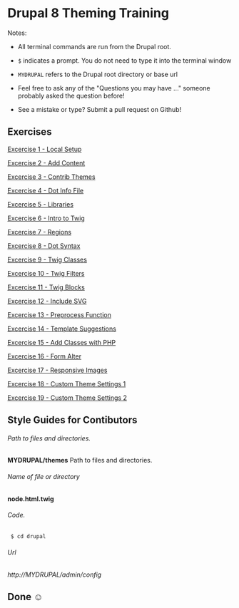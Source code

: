 # Drupal 8 Theming Training


Notes:

* All terminal commands are run from the Drupal root. 

* `$` indicates a prompt. You do not need to type it into the terminal window 

* `MYDRUPAL` refers to the Drupal root directory or base url

* Feel free to ask any of the "Questions you may have ..." someone probably asked the question before!

* See a mistake or type? Submit a pull request on Github! 

## Exercises
 
[Excercise 1 - Local Setup](exercise_01-intro-debug.md)

[Excercise 2 - Add Content](exercise_02-add-content.md)

[Excercise 3 - Contrib Themes](exercise_03-contrib-themes.md)

[Excercise 4 - Dot Info File](exercise_04-dot-info.md)

[Excercise 5 - Libraries](exercise_05-libraries.md)

[Excercise 6 - Intro to Twig](exercise_06-intro-to-twig.md)

[Excercise 7 - Regions](exercise_07-twig-new-region.md)

[Excercise 8 - Dot Syntax](exercise_08-twig-dot-syntax.md)

[Excercise 9 - Twig Classes](exercise_09-twig-classes.md)

[Excercise 10 - Twig Filters](exercise_10-twig-filters.md)

[Excercise 11 - Twig Blocks](exercise_11-twig-block.md)

[Excercise 12 - Include SVG](exercise_12-twig-include-svg.md)

[Excercise 13 - Preprocess Function](exercise_13-preprocess.md)

[Excercise 14 - Template Suggestions](exercise_14-new-template-suggestions.md)

[Excercise 15 - Add Classes with PHP](exercise_15-preprocess-add-classses.md)

[Excercise 16 - Form Alter](exercise_16-form-alter.md)

[Excercise 17 - Responsive Images](exercise_17-responsive.md)

[Excercise 18 - Custom Theme Settings 1](exercise_18-theme-settings1.md)

[Excercise 19 - Custom Theme Settings 2](exercise_19-theme-settings2.md)

## Style Guides for Contibutors

###### Path to files and directories.

**MYDRUPAL/themes** Path to files and directories.

###### Name of file or directory
**node.html.twig**

###### Code.

```bash
 $ cd drupal
```

###### Url
*http://MYDRUPAL/admin/config*


## Done ☺
